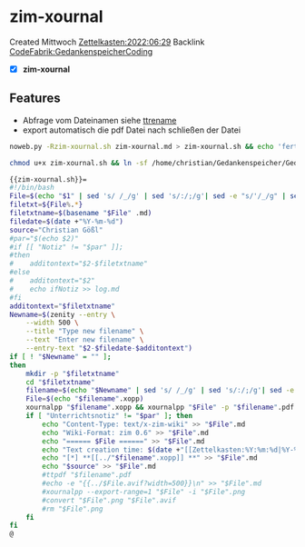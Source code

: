 # zim-xournal
Created Mittwoch [Zettelkasten:2022:06:29]()
Backlink [CodeFabrik:GedankenspeicherCoding](../GedankenspeicherCoding.md)

- [X] **zim-xournal**


## Features
- Abfrage vom Dateinamen siehe [ttrename](./ttrename.md)
- export automatisch die pdf Datei nach schließen der Datei 


```bash
noweb.py -Rzim-xournal.sh zim-xournal.md > zim-xournal.sh && echo 'fertig'
```


```bash
chmod u+x zim-xournal.sh && ln -sf /home/christian/Gedankenspeicher/Gedankenspeicherwiki/Zettelkasten/ZetteL/CodeFabrik/GedankenspeicherCoding/zim-xournal.sh ~/.local/bin/zim-xournal.sh && echo 'fertig'
```


```bash
{{zim-xournal.sh}}=
#!/bin/bash
File=$(echo "$1" | sed 's/ /_/g' | sed 's/:/;/g'| sed -e "s/'/_/g" | sed 's/\"//g')
filetxt=${File%.*}
filetxtname=$(basename "$File" .md)
filedate=$(date +"%Y-%m-%d")
source="Christian Gößl"
#par="$(echo $2)"
#if [[ "Notiz" != "$par" ]];
#then
#    additontext="$2-$filetxtname"
#else
#    additontext="$2"
#    echo ifNotiz >> log.md
#fi
additontext="$filetxtname"
Newname=$(zenity --entry \
    --width 500 \
    --title "Type new filename" \
    --text "Enter new filename" \
    --entry-text "$2-$filedate-$additontext")
if [ ! "$Newname" = "" ];
then
    mkdir -p "$filetxtname"
    cd "$filetxtname"
    filename=$(echo "$Newname" | sed 's/ /_/g' | sed 's/:/;/g'| sed -e "s/'/_/g" | sed 's/\"//g')
    File=$(echo "$filename".xopp)
    xournalpp "$filename".xopp && xournalpp "$File" -p "$filename".pdf
    if [ "Unterrichtsnotiz" != "$par" ]; then
        echo "Content-Type: text/x-zim-wiki" >> "$File".md
        echo "Wiki-Format: zim 0.6" >> "$File".md
        echo "====== $File ======" >> "$File".md
        echo "Text creation time: $(date +"[[Zettelkasten:%Y:%m:%d|%Y-%m-%d]]") Modification time: $(date +"[[Zettelkasten:%Y:%m:%d|%Y-%m-%d]]" -r "$File")" >> "$File".md
        echo "[*] **[[../"$filename".xopp]] **" >> "$File".md
        echo "$source" >> "$File".md
        #ttpdf "$filename".pdf
        #echo -e "{{../$File.avif?width=500}}\n" >> "$File".md
        #xournalpp --export-range=1 "$File" -i "$File".png
        #convert "$File".png "$File".avif
        #rm "$File".png
    fi
fi
@
```

